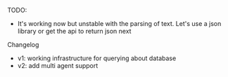 TODO:

- It's working now but unstable with the parsing of text. Let's use a json library or get the api to return json next

Changelog

- v1: working infrastructure for querying about database
- v2: add multi agent support
